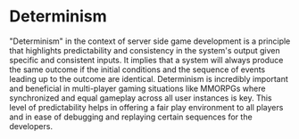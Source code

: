 # Determinism

"Determinism" in the context of server side game development is a principle that highlights predictability and consistency in the system's output given specific and consistent inputs. It implies that a system will always produce the same outcome if the initial conditions and the sequence of events leading up to the outcome are identical. Determinism is incredibly important and beneficial in multi-player gaming situations like MMORPGs where synchronized and equal gameplay across all user instances is key. This level of predictability helps in offering a fair play environment to all players and in ease of debugging and replaying certain sequences for the developers.